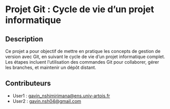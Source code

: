 # Projet Git : Cycle de vie d’un projet informatique
## Description
Ce projet a pour objectif de mettre en pratique les concepts de gestion de version avec Git, en suivant le cycle de vie d’un projet informatique complet.
Les étapes incluent l’utilisation des commandes Git pour collaborer, gérer les branches, et maintenir un dépôt distant.
## Contributeurs
- User1 : gavin_nshimirimana@ens.univ-artois.fr
- User2 : gavin.nsh04@gmail.com
